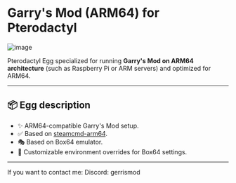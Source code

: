 # Garry's Mod (ARM64) for Pterodactyl

![image](https://github.com/user-attachments/assets/3d90c889-a4f9-4d7e-a9a7-53ae2171cfaa)

Pterodactyl Egg specialized for running **Garry's Mod on ARM64 architecture** (such as Raspberry Pi or ARM servers) and optimized for ARM64.

---

## 📦 Egg description

- ✨ ARM64-compatible Garry's Mod setup.
- ✅ Based on [steamcmd-arm64](https://hub.docker.com/r/sonroyaalmerol/steamcmd-arm64).
- 🎭 Based on Box64 emulator.
- 🎈 Customizable environment overrides for Box64 settings.
---

If you want to contact me:
Discord: gerrismod
